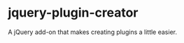 jquery-plugin-creator
=====================

A jQuery add-on that makes creating plugins a little easier.
